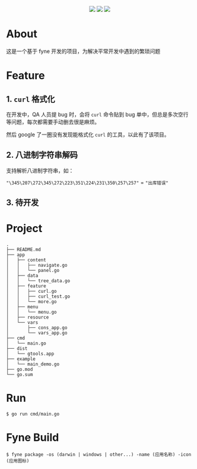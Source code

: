 <p align="center">
<a href="https://github.com/SoundCrusher"><img src="https://img.shields.io/badge/author-OgromWang-brightgreen"/></a>
<a href="https://theme.typora.io/theme/Drake"><img src="https://img.shields.io/badge/theme-Github-orange.svg"/></a>
<a href="https://github.com/SoundCrusher"><img src="https://img.shields.io/badge/license-OgromWang-blue"/></a>
</p>

# About
这是一个基于 fyne 开发的项目，为解决平常开发中遇到的繁琐问题

# Feature

## 1. `curl` 格式化
在开发中，QA 人员提 bug 时，会将 `curl` 命令贴到 bug 单中，但总是多次空行等问题，每次都需要手动删去很是麻烦。

然后 google 了一圈没有发现能格式化 `curl` 的工具，以此有了该项目。

## 2. 八进制字符串解码
支持解析八进制字符串，如：

`"\345\207\272\345\272\223\351\224\231\350\257\257"` = `"出库错误"`

## 3. 待开发

# Project

```text
.
├── README.md
├── app
│   ├── content
│   │   ├── navigate.go
│   │   └── panel.go
│   ├── data
│   │   └── tree_data.go
│   ├── feature
│   │   ├── curl.go
│   │   ├── curl_test.go
│   │   └── more.go
│   ├── menu
│   │   └── menu.go
│   ├── resource
│   └── vars
│       ├── cons_app.go
│       └── vars_app.go
├── cmd
│   └── main.go
├── dist
│   └── gtools.app
├── example
│   └── main_demo.go
├── go.mod
└── go.sum
```

# Run
```shell
$ go run cmd/main.go
```

# Fyne Build
```shell
$ fyne package -os (darwin | windows | other...) -name (应用名称) -icon (应用图标)
```